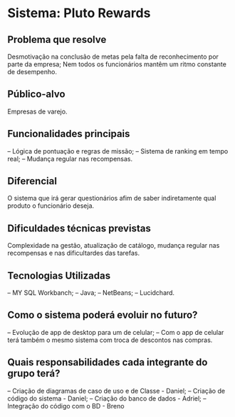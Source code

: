 # Sistema: Pluto Rewards
## Problema que resolve
Desmotivação na conclusão de metas pela falta de reconhecimento por parte da empresa;
Nem todos os funcionários mantêm um ritmo constante de desempenho.
## Público-alvo
Empresas de varejo.
## Funcionalidades principais
– Lógica de pontuação e regras de missão;
– Sistema de ranking em tempo real;
– Mudança regular nas recompensas.
## Diferencial
O sistema que irá gerar questionários afim de saber indiretamente qual produto o funcionário deseja.
## Dificuldades técnicas previstas
Complexidade na gestão, atualização de catálogo, mudança regular nas recompensas e nas dificultardes das tarefas.
## Tecnologias Utilizadas
– MY SQL Workbanch;
– Java;
– NetBeans;
– Lucidchard.
## Como o sistema poderá evoluir no futuro?
– Evolução de app de desktop para um de celular;
– Com o app de celular terá também o mesmo sistema com troca de descontos nas compras.
## Quais responsabilidades cada integrante do grupo terá?
– Criação de diagramas de caso de uso e de Classe - Daniel;
– Criação de código do sistema - Daniel;
– Criação do banco de dados - Adriel;
– Integração do código com o BD - Breno
